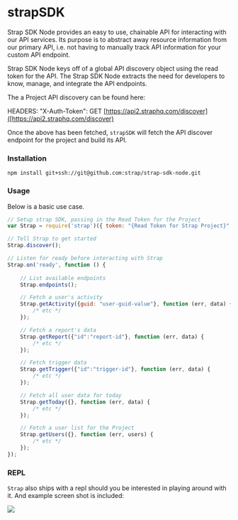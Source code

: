 # strapSDK

Strap SDK Node provides an easy to use, chainable API for interacting with our
API services.  Its purpose is to abstract away resource information from
our primary API, i.e. not having to manually track API information for
your custom API endpoint.

Strap SDK Node keys off of a global API discovery object using the read token for the API. 
The Strap SDK Node extracts the need for developers to know, manage, and integrate the API endpoints.

The a Project API discovery can be found here:

HEADERS: "X-Auth-Token": 
GET [https://api2.straphq.com/discover]([https://api2.straphq.com/discover)

Once the above has been fetched, `strapSDK` will fetch the API discover
endpoint for the project and build its API.

### Installation

```
npm install git+ssh://git@github.com:strap/strap-sdk-node.git
```

### Usage

Below is a basic use case.

```javascript
// Setup strap SDK, passing in the Read Token for the Project
var Strap = require('strap')({ token: "{Read Token for Strap Project}" });

// Tell Strap to get started
Strap.discover();

// Listen for ready before interacting with Strap
Strap.on('ready', function () {
    
	// List available endpoints
    Strap.endpoints();

    // Fetch a user's activity
    Strap.getActivity({guid: "user-guid-value"}, function (err, data) {
        /* etc */
    });

    // Fetch a report's data
    Strap.getReport({"id":"report-id"}, function (err, data) {
        /* etc */
    });

    // Fetch trigger data
    Strap.getTrigger({"id":"trigger-id"}, function (err, data) {
        /* etc */
    });

    // Fetch all user data for today
    Strap.getToday({}, function (err, data) {
        /* etc */
    });

    // Fetch a user list for the Project
    Strap.getUsers({}, function (err, users) {
        /* etc */
    });
});
```

### REPL

`Strap` also ships with a repl should you be interested in playing around with it.  And example screen shot is included:

![](https://s3.amazonaws.com/f.cl.ly/items/3C2w2J0g093D0i3S3Z20/Image%202015-03-11%20at%2011.45.16%20AM.png)
